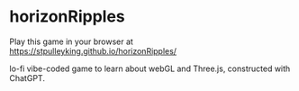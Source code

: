 # horizonRipples

Play this game in your browser at https://stpulleyking.github.io/horizonRipples/

lo-fi vibe-coded game to learn about webGL and Three.js, constructed with ChatGPT.
